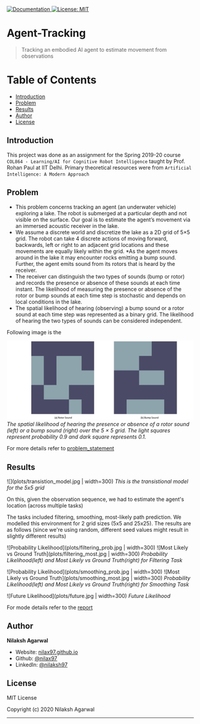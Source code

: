 [![Documentation](https://img.shields.io/badge/documentation-yes-brightgreen.svg) ](report.pdf) [![License: MIT](https://img.shields.io/badge/License-MIT-yellow.svg)](LICENSE)

# Agent-Tracking

> Tracking an embodied AI agent to estimate movement from observations

Table of Contents
=================

* [Introduction](#introduction)
* [Problem](#problem)
* [Results](#results)
* [Author](#author)
* [License](#license)

## Introduction

This project was done as an assignment for the Spring 2019-20 course `COL864 - Learning/AI for Cognitive Robot Intelligence` taught by Prof. Rohan Paul at IIT Delhi. Primary theoretical resources were from `Artificial Intelligence: A Modern Approach`

## Problem

* This problem concerns tracking an agent (an underwater vehicle) exploring a lake. The robot is submerged at a particular depth and not visible on the surface. Our goal is to estimate the agent’s movement via an immersed acoustic receiver in the lake.
* We assume a discrete world and discretize the lake as a 2D grid of 5×5 grid. The robot can take 4 discrete actions of moving forward, backwards, left or right to an adjacent grid locations and these movements are equally likely within the grid.
*As the agent moves around in the lake it may encounter rocks emitting a bump sound. Further, the agent emits sound from its rotors that is heard by the receiver.
* The receiver can distinguish the two types of sounds (bump or rotor) and records the presence or absence of these sounds at each time instant. The likelihood of measuring the presence or absence of the rotor or bump sounds at each time step is stochastic and depends on local conditions in the lake.
* The spatial likelihood of hearing (observing) a bump sound or a rotor
sound at each time step was represented as a binary grid. The likelihood of
hearing the two types of sounds can be considered independent.

Following image is the 

![Problem_plot](plots/question.jpg)
*The spatial likelihood of hearing the presence or absence of a rotor
sound (left) or a bump sound (right) over the 5 × 5 grid. The light squares
represent probability 0.9 and dark square represents 0.1.*

For more details refer to [problem_statement](problem_statement.pdf)

## Results

![](plots/transistion_model.jpg | width=300)
*This is the transistional model for the 5x5 grid*

On this, given the observation sequence, we had to estimate the agent's location (across multiple tasks)

The tasks included filtering, smoothing, most-likely path prediction. We modelled this environment for 2 grid sizes (5x5 and 25x25). The results are as follows (since we're using random, different seed values might result in slightly different results)

![Probability Likelihood](plots/filtering_prob.jpg | width=300) 
![Most Likely vs Ground Truth](plots/filtering_most.jpg | width=300)
*Probability Likelihood(left) and Most Likely vs Ground Truth(right) for Filtering Task*

![Probability Likelihood](plots/smoothing_prob.jpg | width=300) 
![Most Likely vs Ground Truth](plots/smoothing_most.jpg | width=300)
*Probability Likelihood(left) and Most Likely vs Ground Truth(right) for Smoothing Task*

![Future Likelihood](plots/future.jpg | width=300)
*Future Likelihood*



For mode details refer to the [report](report.pdf)

## Author

**Nilaksh Agarwal**

* Website: [nilax97.github.io](https://nilax97.github.io/)
* Github: [@nilax97](https://github.com/nilax97)
* LinkedIn: [@nilaksh97](https://linkedin.com/in/nilaksh97)

## License
 
MIT License

Copyright (c) 2020 Nilaksh Agarwal

***